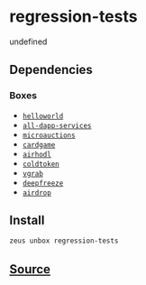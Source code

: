 
regression-tests
====================


undefined



## Dependencies
### Boxes
* [`helloworld`](helloworld.md)
* [`all-dapp-services`](all-dapp-services.md)
* [`microauctions`](microauctions.md)
* [`cardgame`](cardgame.md)
* [`airhodl`](airhodl.md)
* [`coldtoken`](coldtoken.md)
* [`vgrab`](vgrab.md)
* [`deepfreeze`](deepfreeze.md)
* [`airdrop`](airdrop.md)




## Install
```bash
zeus unbox regression-tests
```












## [Source](https://github.com/liquidapps-io/zeus-sdk/tree/master/boxes/groups/metaboxes/regression-tests)